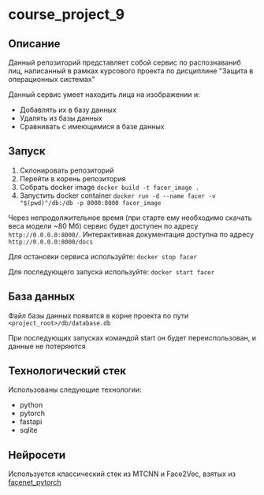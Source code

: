 # course_project_9

## Описание

Данный репозиторий представляет собой сервис по распознаваниб лиц, написанный в рамках курсового проекта по дисциплине "Защита в операционных системах"

Данный сервис умеет находить лица на изображении и:
- Добавлять их в базу данных
- Удалять из базы данных
- Сравнивать с имеющимися в базе данных

## Запуск

1. Склонировать репозиторий
1. Перейти в корень репозитория
1. Собрать docker image
    `docker build -t facer_image .`
1. Запустить docker container
    `docker run -d --name facer -v "$(pwd)"/db:/db -p 8000:8000 facer_image`

Через непродолжительное время (при старте ему необходимо скачать веса модели ~80 Мб) сервис будет доступен по адресу `http://0.0.0.0:8000/`. 
Интерактивная документация доступна по адресу `http://0.0.0.0:8000/docs`

Для остановки сервиса используйте:
`docker stop facer`

Для последующего запуска используйте:
`docker start facer`

## База данных

Файл базы данных появится в корне проекта по пути `<project_root>/db/database.db`

При последующих запусках командой start он будет переиспользован, и данные не потеряются

## Технологический стек

Использованы следующие технологии:
- python
- pytorch
- fastapi
- sqlite

## Нейросети

Используется классический стек из MTCNN и Face2Vec, взятых из [facenet_pytorch](https://github.com/timesler/facenet-pytorch)